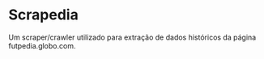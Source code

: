 # Scrapedia
Um scraper/crawler utilizado para extração de dados históricos da página futpedia.globo.com.

